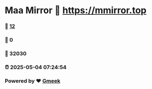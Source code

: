# Maa Mirror :link: https://mmirror.top 
### :page_facing_up: [12](https://mmirror.top/tag.html) 
### :speech_balloon: 0 
### :hibiscus: 32030 
### :alarm_clock: 2025-05-04 07:24:54 
### Powered by :heart: [Gmeek](https://github.com/Meekdai/Gmeek)
